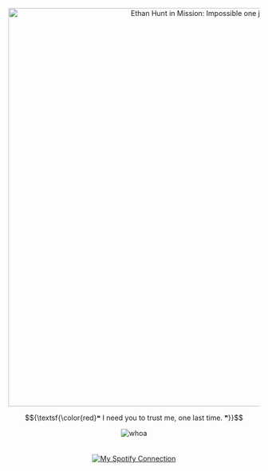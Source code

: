 <p align="center">
  <a href="https://missionimpossible.fandom.com/wiki/Ethan_Hunt">
    <img src="https://github.com/user-attachments/assets/2d6b1592-b6b4-425d-861e-92ef9e6ee6d4" alt="Ethan Hunt in Mission: Impossible one jumpscare" width="800">
  </a>
</p>

 $${\textsf{\color{red}❝ I need you to trust me, one last time. ❞}}$$

<div align="center">
<img src="https://github.com/user-attachments/assets/7de93e1a-ac88-4c83-a3df-46c95d1f3008" alt="whoa">
</div>

<br>
<br>

<div align="center">
  <a href="https://spotify-github-profile.kittinanx.com/api/view?uid=31tckfmsmy7m3qsgkook6hwjqqne&redirect=true">
    <img src="https://spotify-github-profile.kittinanx.com/api/view?uid=31tckfmsmy7m3qsgkook6hwjqqne&cover_image=true&theme=natemoo-re&show_offline=true&background_color=121212&interchange=true&bar_color=661515&bar_color_cover=false" alt="My Spotify Connection">
  </a>
</div>
